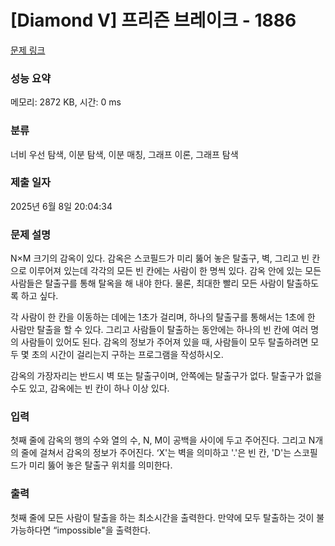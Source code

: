 # [Diamond V] 프리즌 브레이크 - 1886 

[문제 링크](https://www.acmicpc.net/problem/1886) 

### 성능 요약

메모리: 2872 KB, 시간: 0 ms

### 분류

너비 우선 탐색, 이분 탐색, 이분 매칭, 그래프 이론, 그래프 탐색

### 제출 일자

2025년 6월 8일 20:04:34

### 문제 설명

<p>N×M 크기의 감옥이 있다. 감옥은 스코필드가 미리 뚫어 놓은 탈출구, 벽, 그리고 빈 칸으로 이루어져 있는데 각각의 모든 빈 칸에는 사람이 한 명씩 있다. 감옥 안에 있는 모든 사람들은 탈출구를 통해 탈옥을 해 내야 한다. 물론, 최대한 빨리 모든 사람이 탈출하도록 하고 싶다.</p>

<p>각 사람이 한 칸을 이동하는 데에는 1초가 걸리며, 하나의 탈출구를 통해서는 1초에 한 사람만 탈출을 할 수 있다. 그리고 사람들이 탈출하는 동안에는 하나의 빈 칸에 여러 명의 사람들이 있어도 된다. 감옥의 정보가 주어져 있을 때, 사람들이 모두 탈출하려면 모두 몇 초의 시간이 걸리는지 구하는 프로그램을 작성하시오.</p>

<p>감옥의 가장자리는 반드시 벽 또는 탈출구이며, 안쪽에는 탈출구가 없다. 탈출구가 없을 수도 있고, 감옥에는 빈 칸이 하나 이상 있다.</p>

### 입력 

 <p>첫째 줄에 감옥의 행의 수와 열의 수, N, M이 공백을 사이에 두고 주어진다. 그리고 N개의 줄에 걸쳐서 감옥의 정보가 주어진다. ‘X'는 벽을 의미하고 '.'은 빈 칸, 'D'는 스코필드가 미리 뚫어 놓은 탈출구 위치를 의미한다.</p>

### 출력 

 <p>첫째 줄에 모든 사람이 탈출을 하는 최소시간을 출력한다. 만약에 모두 탈출하는 것이 불가능하다면 “impossible"을 출력한다.</p>

